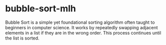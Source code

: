 # bubble-sort-mlh
Bubble Sort is a simple yet foundational sorting algorithm often taught to beginners in computer science. It works by repeatedly swapping adjacent elements in a list if they are in the wrong order. This process continues until the list is sorted.
